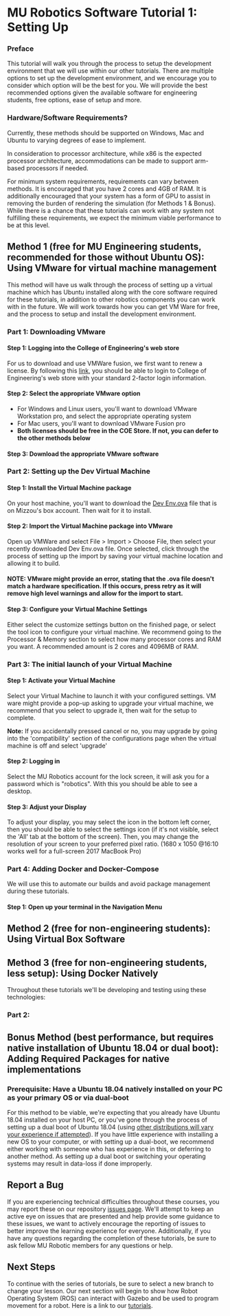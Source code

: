 # MU Robotics Software Tutorial 1: Setting Up

### Preface
This tutorial will walk you through the process to setup the development environment that we will use within our other tutorials. There are multiple options to set up the development environment, and we encourage you to consider which option will be the best for you. We will provide the best recommended options given the available software for engineering students, free options, ease of setup and more.

### Hardware/Software Requirements?
Currently, these methods should be supported on Windows, Mac and Ubuntu to varying degrees of ease to implement.

In consideration to processor architecture, while x86 is the expected processor architecture, accommodations can be made to support arm-based processors if needed.

For minimum system requirements, requirements can vary between methods. It is encouraged that you have 2 cores and 4GB of RAM. It is additionally encouraged that your system has a form of GPU to assist in removing the burden of rendering the simulation (for Methods 1 & Bonus). While there is a chance that these tutorials can work with any system not fulfilling these requirements, we expect the minimum viable performance to be at this level.

## Method 1 (free for MU Engineering students, recommended for those without Ubuntu OS): Using VMware for virtual machine management

This method will have us walk through the process of setting up a virtual machine which has Ubuntu installed along with the core software required for these tutorials, in addition to other robotics components you can work with in the future. We will work towards how you can get VM Ware for free, and the process to setup and install the development environment.

### Part 1: Downloading VMware

#### Step 1: Logging into the College of Engineering's web store
For us to download and use VMWare fusion, we first want to renew a license. By following this [link](https://e5.onthehub.com/WebStore/ProductsByMajorVersionList.aspx?ws=e9adeca3-0c29-de11-a497-0030485a8df0&vsro=8), you should be able to login to College of Engineering's web store with your standard 2-factor login information.

#### Step 2: Select the appropriate VMware option
 - For Windows and Linux users, you'll want to download VMware Workstation pro, and select the appropriate operating system
 - For Mac users, you'll want to download VMware Fusion pro
 - **Both licenses should be free in the COE Store. If not, you can defer to the other methods below**

#### Step 3: Download the appropriate VMware software

### Part 2: Setting up the Dev Virtual Machine

#### Step 1: Install the Virtual Machine package
On your host machine, you'll want to download the [Dev Env.ova]() file that is on Mizzou's box account. Then wait for it to install.

#### Step 2: Import the Virtual Machine package into VMware
Open up VMWare and select File > Import > Choose File, then select your recently downloaded Dev Env.ova file. Once selected, click through the process of setting up the import by saving your virtual machine location and allowing it to build.

#### **NOTE:** VMware might provide an error, stating that the .ova file doesn't match a hardware specification. If this occurs, press retry as it will remove high level warnings and allow for the import to start.

#### Step 3: Configure your Virtual Machine Settings
Either select the customize settings button on the finished page, or select the tool icon to configure your virtual machine. We recommend going to the Processor & Memory section to select how many processor cores and RAM you want. A recommended amount is 2 cores and 4096MB of RAM.

### Part 3: The initial launch of your Virtual Machine

#### Step 1: Activate your Virtual Machine
Select your Virtual Machine to launch it with your configured settings. VM ware might provide a pop-up asking to upgrade your virtual machine, we recommend that you select to upgrade it, then wait for the setup to complete.

**Note:** If you accidentally pressed cancel or no, you may upgrade by going into the 'compatibility' section of the configurations page when the virtual machine is off and select 'upgrade'

#### Step 2: Logging in
Select the MU Robotics account for the lock screen, it will ask you for a password which is "robotics". With this you should be able to see a desktop.

#### Step 3: Adjust your Display
To adjust your display, you may select the icon in the bottom left corner, then you should be able to select the settings icon (if it's not visible, select the 'All' tab at the bottom of the screen). Then, you may change the resolution of your screen to your preferred pixel ratio. (1680 x 1050 @16:10 works well for a full-screen 2017 MacBook Pro)

### Part 4: Adding Docker and Docker-Compose
We will use this to automate our builds and avoid package management during these tutorials.

#### Step 1: Open up your terminal in the Navigation Menu

## Method 2 (free for non-engineering students): Using Virtual Box Software

## Method 3 (free for non-engineering students, less setup): Using Docker Natively
Throughout these tutorials we'll be developing and testing using these technologies:

### Part 2:

## Bonus Method (best performance, but requires native installation of Ubuntu 18.04 or dual boot): Adding Required Packages for native implementations

### Prerequisite: Have a Ubuntu 18.04 natively installed on your PC as your primary OS or via dual-boot
For this method to be viable, we're expecting that you already have Ubuntu 18.04 installed on your host PC, or you've gone through the process of setting up a dual boot of Ubuntu 18.04 (using [other distributions will vary your experience if attempted](http://wiki.ros.org/melodic#:~:text=Changes-,Platforms,are%20supported%20to%20varying%20degrees.)). If you have little experience with installing a new OS to your computer, or with setting up a dual-boot, we recommend either working with someone who has experience in this, or deferring to another method. As setting up a dual boot or switching your operating systems may result in data-loss if done improperly.



## Report a Bug
If you are experiencing technical difficulties throughout these courses, you may report these on our repository [issues page](https://github.com/MURobotics/GZROS-Software-Tutorials/issues). We'll attempt to keep an active eye on issues that are presented and help provide some guidance to these issues, we want to actively encourage the reporting of issues to better improve the learning experience for everyone. Additionally, if you have any questions regarding the completion of these tutorials, be sure to ask fellow MU Robotic members for any questions or help.

## Next Steps
To continue with the series of tutorials, be sure to select a new branch to change your lesson. Our next section will begin to show how Robot Operating System (ROS) can interact with Gazebo and be used to program movement for a robot. Here is a link to our [tutorials](https://github.com/MURobotics/GZROS-Software-Tutorials/branches/all).
